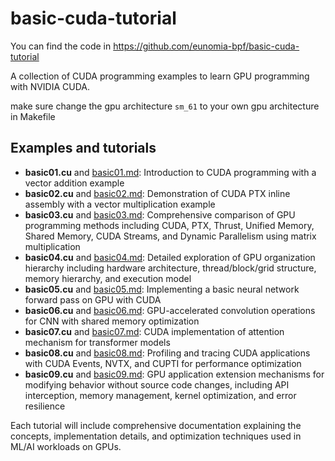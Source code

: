 # basic-cuda-tutorial

You can find the code in <https://github.com/eunomia-bpf/basic-cuda-tutorial>

A collection of CUDA programming examples to learn GPU programming with NVIDIA CUDA.

make sure change the gpu architecture `sm_61` to your own gpu architecture in Makefile

## Examples and tutorials

- **basic01.cu** and [basic01.md](basic01.md): Introduction to CUDA programming with a vector addition example
- **basic02.cu** and [basic02.md](basic02.md): Demonstration of CUDA PTX inline assembly with a vector multiplication example
- **basic03.cu** and [basic03.md](basic03.md): Comprehensive comparison of GPU programming methods including CUDA, PTX, Thrust, Unified Memory, Shared Memory, CUDA Streams, and Dynamic Parallelism using matrix multiplication
- **basic04.cu** and [basic04.md](basic04.md): Detailed exploration of GPU organization hierarchy including hardware architecture, thread/block/grid structure, memory hierarchy, and execution model
- **basic05.cu** and [basic05.md](basic05.md): Implementing a basic neural network forward pass on GPU with CUDA
- **basic06.cu** and [basic06.md](basic06.md): GPU-accelerated convolution operations for CNN with shared memory optimization
- **basic07.cu** and [basic07.md](basic07.md): CUDA implementation of attention mechanism for transformer models
- **basic08.cu** and [basic08.md](basic08.md): Profiling and tracing CUDA applications with CUDA Events, NVTX, and CUPTI for performance optimization
- **basic09.cu** and [basic09.md](basic09.md): GPU application extension mechanisms for modifying behavior without source code changes, including API interception, memory management, kernel optimization, and error resilience

Each tutorial will include comprehensive documentation explaining the concepts, implementation details, and optimization techniques used in ML/AI workloads on GPUs.